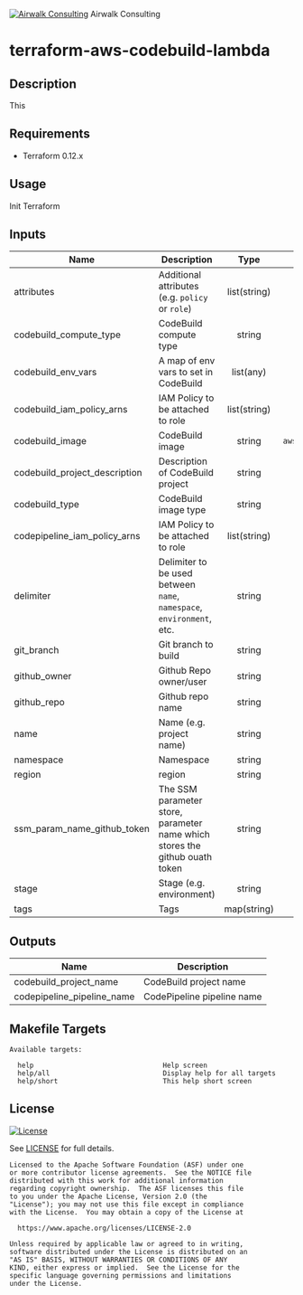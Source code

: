 <!-- This file was automatically generated by the `build-harness`. Make all changes to `README.yaml` and run `make readme` to rebuild this file. -->

[![Airwalk Consulting][logo]](https://airwalkconsulting.com) Airwalk Consulting

# terraform-aws-codebuild-lambda

## Description

This


## Requirements

* Terraform 0.12.x


## Usage

Init Terraform



## Inputs

| Name | Description | Type | Default | Required |
|------|-------------|:----:|:-----:|:-----:|
| attributes | Additional attributes (e.g. `policy` or `role`) | list(string) | `<list>` | no |
| codebuild_compute_type | CodeBuild compute type | string | `BUILD_GENERAL1_SMALL` | no |
| codebuild_env_vars | A map of env vars to set in CodeBuild | list(any) | `<list>` | no |
| codebuild_iam_policy_arns | IAM Policy to be attached to role | list(string) | `<list>` | no |
| codebuild_image | CodeBuild image | string | `aws/codebuild/standard:2.0` | no |
| codebuild_project_description | Description of CodeBuild project | string | `` | no |
| codebuild_type | CodeBuild image type | string | `LINUX_CONTAINER` | no |
| codepipeline_iam_policy_arns | IAM Policy to be attached to role | list(string) | `<list>` | no |
| delimiter | Delimiter to be used between `name`, `namespace`, `environment`, etc. | string | `-` | no |
| git_branch | Git branch to build | string | `master` | no |
| github_owner | Github Repo owner/user | string | `` | no |
| github_repo | Github repo name | string | `` | no |
| name | Name (e.g. project name) | string | `` | no |
| namespace | Namespace | string | `` | no |
| region | region | string | `eu-west-1` | no |
| ssm_param_name_github_token | The SSM parameter store, parameter name which stores the github ouath token | string | `` | no |
| stage | Stage (e.g. environment) | string | `` | no |
| tags | Tags | map(string) | `<map>` | no |

## Outputs

| Name | Description |
|------|-------------|
| codebuild_project_name | CodeBuild project name |
| codepipeline_pipeline_name | CodePipeline pipeline name |

## Makefile Targets
```
Available targets:

  help                                Help screen
  help/all                            Display help for all targets
  help/short                          This help short screen

```



## License 

[![License](https://img.shields.io/badge/License-Apache%202.0-blue.svg)](https://opensource.org/licenses/Apache-2.0) 

See [LICENSE](LICENSE) for full details.

    Licensed to the Apache Software Foundation (ASF) under one
    or more contributor license agreements.  See the NOTICE file
    distributed with this work for additional information
    regarding copyright ownership.  The ASF licenses this file
    to you under the Apache License, Version 2.0 (the
    "License"); you may not use this file except in compliance
    with the License.  You may obtain a copy of the License at

      https://www.apache.org/licenses/LICENSE-2.0

    Unless required by applicable law or agreed to in writing,
    software distributed under the License is distributed on an
    "AS IS" BASIS, WITHOUT WARRANTIES OR CONDITIONS OF ANY
    KIND, either express or implied.  See the License for the
    specific language governing permissions and limitations
    under the License.


  [logo]: https://pbs.twimg.com/profile_images/1049700314847293440/yMgqGf3w_bigger.jpg

